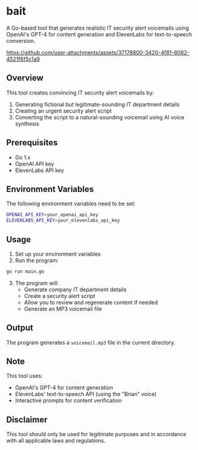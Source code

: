 # bait

A Go-based tool that generates realistic IT security alert voicemails using OpenAI's GPT-4 for content generation and ElevenLabs for text-to-speech conversion.



https://github.com/user-attachments/assets/37178800-3420-4f81-8082-4521f6f5c1a9



## Overview

This tool creates convincing IT security alert voicemails by:
1. Generating fictional but legitimate-sounding IT department details
2. Creating an urgent security alert script
3. Converting the script to a natural-sounding voicemail using AI voice synthesis

## Prerequisites

- Go 1.x
- OpenAI API key
- ElevenLabs API key

## Environment Variables

The following environment variables need to be set:
```bash
OPENAI_API_KEY=your_openai_api_key
ELEVENLABS_API_KEY=your_elevenlabs_api_key
```

## Usage

1. Set up your environment variables
2. Run the program:
```bash
go run main.go
```

3. The program will:
   - Generate company IT department details
   - Create a security alert script
   - Allow you to review and regenerate content if needed
   - Generate an MP3 voicemail file

## Output

The program generates a `voicemail.mp3` file in the current directory.

## Note

This tool uses:
- OpenAI's GPT-4 for content generation
- ElevenLabs' text-to-speech API (using the "Brian" voice)
- Interactive prompts for content verification

## Disclaimer

This tool should only be used for legitimate purposes and in accordance with all applicable laws and regulations.
